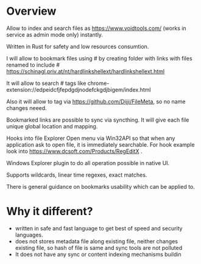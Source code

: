 # Overview

Allow to index and search files as https://www.voidtools.com/ (works in service as admin mode only) instantly.

Written in Rust for safety and low resources consumtion.

I will allow to bookmark files using # by creating folder with links with files renamed to include #
https://schinagl.priv.at/nt/hardlinkshellext/hardlinkshellext.html

It will allow to search # tags like chrome-extension://edpeidcfjfepdgdjnodefckgdjbigem/index.html

Also it will allow to tag via https://github.com/Dijji/FileMeta, so no name changes neeed.

Bookmarked links are possible to sync via syncthing. It will give each file unique global location and mapping.

Hooks into file Explorer Open menu via Win32API so that when any application ask to open file, it is immediately searchable. For hook example look into https://www.dcsoft.com/Products/RegEditX  .

Windows Explorer plugin to do all operation possible in native UI.

Supports wildcards, linear time regexes, exact matches.

There is general guidance on bookmarks usability which can be applied to.

# Why it different?

- written in safe and fast language to get best of speed and security languages.
- does not stores metadata file along existing file, neither changes existing file, so hash of file is same and sync tools are not polluted
- It does not have any sync or content indexing mechanisms buildin
